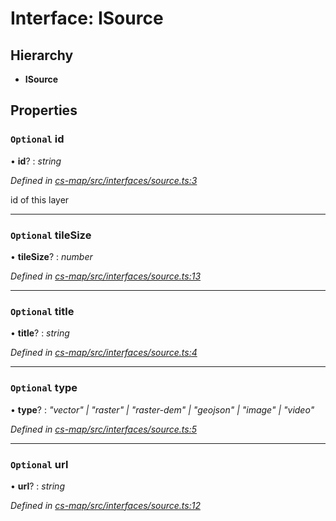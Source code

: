 # Interface: ISource

## Hierarchy

* **ISource**

## Properties

### `Optional` id

• **id**? : *string*

*Defined in [cs-map/src/interfaces/source.ts:3](https://github.com/TNOCS/csnext/blob/dad76c19/packages/cs-map/src/interfaces/source.ts#L3)*

id of this layer

___

### `Optional` tileSize

• **tileSize**? : *number*

*Defined in [cs-map/src/interfaces/source.ts:13](https://github.com/TNOCS/csnext/blob/dad76c19/packages/cs-map/src/interfaces/source.ts#L13)*

___

### `Optional` title

• **title**? : *string*

*Defined in [cs-map/src/interfaces/source.ts:4](https://github.com/TNOCS/csnext/blob/dad76c19/packages/cs-map/src/interfaces/source.ts#L4)*

___

### `Optional` type

• **type**? : *"vector" | "raster" | "raster-dem" | "geojson" | "image" | "video"*

*Defined in [cs-map/src/interfaces/source.ts:5](https://github.com/TNOCS/csnext/blob/dad76c19/packages/cs-map/src/interfaces/source.ts#L5)*

___

### `Optional` url

• **url**? : *string*

*Defined in [cs-map/src/interfaces/source.ts:12](https://github.com/TNOCS/csnext/blob/dad76c19/packages/cs-map/src/interfaces/source.ts#L12)*
